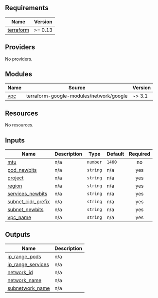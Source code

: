 ## Requirements

| Name | Version |
|------|---------|
| <a name="requirement_terraform"></a> [terraform](#requirement\_terraform) | >= 0.13 |

## Providers

No providers.

## Modules

| Name | Source | Version |
|------|--------|---------|
| <a name="module_vpc"></a> [vpc](#module\_vpc) | terraform-google-modules/network/google | ~> 3.1 |

## Resources

No resources.

## Inputs

| Name | Description | Type | Default | Required |
|------|-------------|------|---------|:--------:|
| <a name="input_mtu"></a> [mtu](#input\_mtu) | n/a | `number` | `1460` | no |
| <a name="input_pod_newbits"></a> [pod\_newbits](#input\_pod\_newbits) | n/a | `string` | n/a | yes |
| <a name="input_project"></a> [project](#input\_project) | n/a | `string` | n/a | yes |
| <a name="input_region"></a> [region](#input\_region) | n/a | `string` | n/a | yes |
| <a name="input_services_newbits"></a> [services\_newbits](#input\_services\_newbits) | n/a | `string` | n/a | yes |
| <a name="input_subnet_cidr_prefix"></a> [subnet\_cidr\_prefix](#input\_subnet\_cidr\_prefix) | n/a | `string` | n/a | yes |
| <a name="input_subnet_newbits"></a> [subnet\_newbits](#input\_subnet\_newbits) | n/a | `string` | n/a | yes |
| <a name="input_vpc_name"></a> [vpc\_name](#input\_vpc\_name) | n/a | `string` | n/a | yes |

## Outputs

| Name | Description |
|------|-------------|
| <a name="output_ip_range_pods"></a> [ip\_range\_pods](#output\_ip\_range\_pods) | n/a |
| <a name="output_ip_range_services"></a> [ip\_range\_services](#output\_ip\_range\_services) | n/a |
| <a name="output_network_id"></a> [network\_id](#output\_network\_id) | n/a |
| <a name="output_network_name"></a> [network\_name](#output\_network\_name) | n/a |
| <a name="output_subnetwork_name"></a> [subnetwork\_name](#output\_subnetwork\_name) | n/a |
